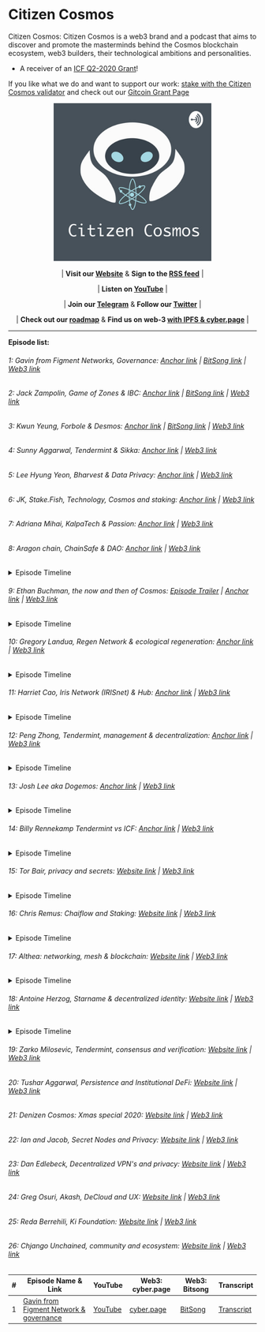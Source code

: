 # Citizen Cosmos

Citizen Cosmos: Citizen Cosmos is a web3 brand and a podcast that aims to discover and promote the masterminds behind the Cosmos blockchain ecosystem, web3 builders, their technological ambitions and personalities.

- A receiver of an [ICF Q2-2020 Grant](https://medium.com/@interchain_io/icf-q2-2020-funding-recipients-e5cbb326c23c)! 

If you like what we do and want to support our work: [stake with the Citizen Cosmos validator](https://www.citizencosmos.space/staking) and check out our [Gitcoin Grant Page](https://gitcoin.co/grants/1113/citizen-cosmos-podcast) 

<div align="center">
 <img src="project/branding/CitizenCosmosLogo.jpg" width="320" />
</div>

<div align="center">

| **Visit our [Website](https://www.citizencosmos.space/)** & **Sign to the [RSS feed](https://www.citizencosmos.space/rss)** |

| **Listen on [YouTube](https://www.youtube.com/channel/UCP0ZV8ducS3U2QEsIZQ1taQ)** |

| **Join our [Telegram](https://t.me/citizen_cosmos)** & **Follow our [Twitter](https://twitter.com/cosmos_voice)** | 

| **Check out our [roadmap](https://github.com/citizen-cosmos/Citizen-Cosmos/blob/master/roadmap/roadmap.md)** & **Find us on web-3 [with IPFS & cyber.page](https://cyber.page/search/citizen%20cosmos)** |

</div>

<hr>

__Episode list:__

###### 1: Gavin from Figment Networks, Governance: [Anchor link](https://anchor.fm/citizencosmos/episodes/Gavin-from-Figment-Networks--Governance-ed5jm8) | [BitSong link](https://demo.bitsong.io/track/158) | [Web3 link](https://ipfs.io/ipfs/QmaKBaBnfqUkK789dtk2UWZzfTdti7DRYuapQz8CRWJFZh)

###### 2: Jack Zampolin, Game of Zones & IBC: [Anchor link](https://anchor.fm/citizencosmos/episodes/Jack-Zampolin--Game-of-Zones--IBC-ed5jul) | [BitSong link](https://demo.bitsong.io/track/159) | [Web3 link](https://ipfs.io/ipfs/QmefwgCNkRJ7qNG2aNPYDhfiN3QSm3w7auUoEYqNK6qLrM)

###### 3: Kwun Yeung, Forbole & Desmos: [Anchor link](https://anchor.fm/citizencosmos/episodes/Kwun-Yeung--Forbole--Desmos-edesno) | [BitSong link](https://demo.bitsong.io/track/160) | [Web3 link](https://ipfs.io/ipfs/QmXsUHhLCDo9aXqVMbGpVicoYw7Z98DEaC4525Kp9bG96v)

###### 4: Sunny Aggarwal, Tendermint & Sikka: [Anchor link](https://anchor.fm/citizencosmos/episodes/Sunny-Aggarwal--Tendermint--Sikka-edpmcj) | [Web3 link](https://ipfs.io/ipfs/QmPpZNj7BnxZX9DKaaXrFv12FTEg4xcTARhjJNmapLQwuV)

###### 5: Lee Hyung Yeon, Bharvest & Data Privacy: [Anchor link](https://anchor.fm/citizencosmos/episodes/Lee-Hyung-Yeon--Bharvest--Data-Privacy-ee1vus) | [Web3 link](https://ipfs.io/ipfs/QmPcMxcewrEeRbYH2zEkuqvCZZLgZJ2XQ9sZuRkqTVsxn7)

###### 6: JK, Stake.Fish, Technology, Cosmos and staking: [Anchor link](https://anchor.fm/citizencosmos/episodes/JK--Stake-Fish--tech-adoption-eee4cj) | [Web3 link](https://ipfs.io/ipfs/QmUFWJVKY1KftPLEWUdcS6451kGQsGsCS3YPMRPAjbDjrn)

###### 7: Adriana Mihai, KalpaTech & Passion: [Anchor link](https://anchor.fm/citizencosmos/episodes/Adriana-Mihai--KalpaTech--Passion-eemjns) | [Web3 link](https://ipfs.io/ipfs/QmRW8AgnviASCm2tiJ95LRbBiTypwTLp1Z9iP2sxpKFMau)

###### 8: Aragon chain, ChainSafe & DAO: [Anchor link](https://anchor.fm/citizencosmos/episodes/Aragon-chain--ChainSafe--DAO-ef1ohv) | [Web3 link](https://ipfs.io/ipfs/QmR7QhMymqSiNUJwd5zQyEZxR8qaB37Y7ashMdQEuYJzcZ)

 <details>
  <summary>Episode Timeline</summary>

    1.10: Getting started with Cosmos

    2.43: Chainsafe introduction

    5.05: How did you choose Cosmos

    15.50: The technical aspects of how Aragon works with Cosmos and Ethereum

    19.36: Aragon Court

    29.36: Ethermint as the Cosmos module

    31.12: How to build two communities around the project

    34.10: Aragon on other networks

    37.54: PoS maturity

    39.40: Personal motivation

    43.30: Jorge’s history of becoming a co-founder of Aragon

    46.35: Problems which can be solved by a DAO

    51.10: Inspirational projects using Aragon DAOs

  </details>
    
###### 9: Ethan Buchman, the now and then of Cosmos: [Episode Trailer](https://anchor.fm/citizencosmos/episodes/Ethan-Buchman-trailer-efekii) | [Anchor link](https://anchor.fm/citizencosmos/episodes/Ethan-Buchman--the-now-and-then-of-Cosmos-eff5vm) | [Web3 link](https://ipfs.io/ipfs/QmS9LfoQLdR76WhheWzJ4ch7NXm4m75amUNj4FtBQDmye3)

<details>
<summary>Episode Timeline</summary>

    1.38: How did you come up with the name for your validator?

    3.44: The story behind Cosmos

    10.32: The challenges of being a co-founder

    15.56: The day before fundraising started

    17.44: The second donation round

    19.42: Foundation vs decentralization

    25.30: Using the community pool for investment

    28.14: Cosmos and a token for trading

    31.16: Differences between finance and money

    32.32: DeFi or DeFai =)

    34.32: Motivation during tough times

    37.39: Current personal concerns

    39.18: Favorite biological systems
    
    41.30: Algorithms and informal systems
    
    51.10: Founders influence on decentralized projects and its followers
    
    55.06: Visionary in a project
    
    1.03.52: Monetization or decentralized law, what should come first?

  </details>

###### 10: Gregory Landua, Regen Network & ecological regeneration: [Anchor link](https://anchor.fm/citizencosmos/episodes/Gregory-Landua--Regen-Network--ecological-regeneration-efv5cq) | [Web3 link](https://ipfs.io/ipfs/Qmc95KpVDtXeBJwkGZ8UbUCF1PzzyiCWjeqdq2iku3SVN8)

<details>
<summary>Episode Timeline</summary>

    1.03: What does regeneration mean?

    5.52: Regen network and it’s mission

    8.16: A go2market strategy

    9.10: Transform the game

    13.25: The value of resourses

    19.16: Probabilistic value and its calculation

    22.08: How many people do we need to change the consumption paradigm?

    26.08: How did you choose Cosmos? 

    33.20: Personal story and random ecology questions

    39.36: Growing Avocados

  </details>
  
###### 11: Harriet Cao, Iris Network (IRISnet) & Hub: [Anchor link](https://anchor.fm/citizencosmos/episodes/Harriet-Cao--IRIS-Network--Hub-egmcah) | [Web3 link](https://cyber.page/ipfs/QmPuNmR68Yxi84bpxp18MzRTtEJJQxi5gTdJJBxKhaeuPi)

<details>
<summary>Episode Timeline</summary>

    1.27: The history behind IRISnet

    4.16: Harriet's personal story 
    
    6.20: THe differences between corporate and decentralized working environments
    
    10.06: IRISnet as a non-profit organization 
    
    11.58: IRIShub
    
    15.50: Main differences between hubs
    
    19.06: AI
    
    22.26: IRIS Service Consortium Hub
    
    26.22: Use cases for IRIS-SDK
    
    29.58: The community pull of IRIShub
    
    32.26: Specifics of teh Pacific Asia region
    
    34.52: Government support of the blockchain industry
    
    36.51: A bit more of the personal story
    
    40.56: Inspiring blockchain projects

  </details>
  
###### 12: Peng Zhong, Tendermint, management & decentralization: [Anchor link](https://anchor.fm/citizencosmos/episodes/Peng-Zhong--Tendermint--management--decentralization-ehd4i0/a-a2qkqck) | [Web3 link](https://cyber.page/search/peng%20zhong)

<details>
<summary>Episode Timeline</summary>

    1.44: Becoming a CEO 
    
    3.50: Personal mission as a CEO 
    
    4.46: Photon
    
    7.20: A new secret tool
    
    8.40: Web developers and their role in web3 

    11.44: The most difficult part in a job of a CEO 

    15.34: Lifehacks 
    
    17.16: Personal story in the blockchain world 
    
    23.40: Decentralized twitter 
    
    26.56: UI and off-chain connections
    
    30.20: UI of the SDK 
    
    32.26: What will the future of development might look like 
    
    33.52: GPT-3
    
    35.48: Lunie 
    
    40.40: Interaction design 
    
    42.26: Hiring process and the perfect match
    
    44.24: Board of Directors
    
    46.24: Community of  a decentralized project
    
    50.10: Prism break 
    
    52.50: Exciting blockchain projects 

  </details>
  
###### 13: Josh Lee aka Dogemos: [Anchor link](https://anchor.fm/citizencosmos/episodes/Josh-Lee-aka-Dogemos-eicint) | [Web3 link](https://cyber.page/ipfs/QmNsPhc53DyviuQkYDca8tT9TANDUaXVG5fs9SGzedW4Xj)

<details>
<summary>Episode Timeline</summary>

    1.30: Role on the Tendermint team 
    
    3.02: Dogemos as a name  
    
    6.07: The story behind Tendermint
    
    9.02: The beauty of the technology behind Tendermint

    11.33: The best ways to start learning about Tendermint

    15.14: Work with the community 

    19.52: Tools to work with the community 

    26.56: Working with a technical team 

    29.04: Tricky Product Market Fit

    32.24: Keplr 

    37.10: Interoperability as a state of mind

    41.08: C-level specialists in decentralized projects and legal entities 

    42.26: Decentralization in a future World 

    44.44: Privacy in decentralized projects

    46.02: How to deal with a number of different opinions 

    49.48: Exciting projects in the blockchain space 

  </details>
  
###### 14: Billy Rennekamp Tendermint vs ICF: [Anchor link](https://anchor.fm/citizencosmos/episodes/Billy-Rennekamp-Tendermint-vs-ICF-ejbqcq) | [Web3 link](https://cyber.page/ipfs/QmRpzCBGwLNSRMonbBV1rHk9mjc4UEaHgEThzFMLcU2wYP)

<details>
<summary>Episode Timeline</summary>

    1.54: what is the ICF
    
    7.08: Publicity
    
    10.40: Communication within a project 
    
    13.32: Personal blockchain story 
    
    21.47: DeFi: the new economic reality or a new scam
    
    23.54: The beauty of blockchains and what attracts people 
    
    31.20: Cryptography 
    
    33.36: Centralized and decentralized decision making process in ICF 
    
    40.06: Fiat and Crypto currencies in ICF operations 
    
    41.34: Clovers network and integration with Cosmos 
    
    45.52: Exciting blockchain technologies 
    
    49.30: Cosmos Citizenship 
    
    53.52: Billy’s twitter account 
    
    56.11: Interesting blockchain projects

  </details>
  
###### 15: Tor Bair, privacy and secrets: [Website link](https://www.citizencosmos.space/secret-network) | [Web3 link](https://cyber.page/ipfs/QmRtzQ1z3rJwe37PxNiJg8PRM8YervsjQfqXamPrrWqsQR)

<details>
<summary>Episode Timeline</summary>

    1.20: The definition of privacy
    
    3.30: Incentives to protect privacy
    
    8.07: A personal rtake on privacy
    
    13.15: How to combine poker and privacy?
    
    14.10: Privacy projects and the foundations that back them
    
    18.50: Privacy gurus
    
    21.15: Privacy preserving smart contracts
    
    26.48: Intel SGX
    
    30.20: How Intel can affect privacy
    
    33.08: Secret Nodes
    
    35.30: Ways to talk to a community
    
    37.45: SCRT token
    
    40.28: Monetization behind a foundation
    
    42.10: Is MIT education helpful or not?
    
    44.44: The story of the Decentralize this podcast
    
    47.02: Secrets to share
    
    48.17: Exciting projects

  </details>

###### 16: Chris Remus: Chaiflow and Staking: [Website link](https://www.citizencosmos.space/staking-defense) | [Web3 link]()

<details>
<summary>Episode Timeline</summary>

     0.45: The Twitter connection  

     1.45: Chainflow's validator 

     5.35: Chainflow's focus  

     8.37: Why Cosmos 

     10.44: How to attract smaller, independent validators?

     15.03: Cosmos-Hub validators 

     18.19: Enforcing rules onto the blockchain 

     22.19: The monetary cost of freedom 

     25.49: The staking defence forum 

     28.49: Project and product management 

     32.56: The developer mindset for product management

     35.24: The product and its shape within the blockchain industry 

     38.29: Marketing and user traction issues  

     42.21: The Staking Defence Newsletter 

     44.49: Picking mushrooms 

     46.25: Exciting blockchain projects 

  </details>
  
###### 17: Althea: networking, mesh & blockchain: [Website link](https://www.citizencosmos.space/althea) | [Web3 link]()

<details>
<summary>Episode Timeline</summary>
 
    1.12: The birth of Althea
    
    4.30: A price-aware routing protocol
    
    5.28: Mesh networks
    
    7.42: The nowadays technological base for the internet
    
    11.38: Bandwidth in mesh networks
    
    13.50: Hardware and software for mesh networks
    
    15.30: Open source or third party solutions
    
    19.09: Scaling issues
    
    21.10: Background
    
    22.30: The role of a CEO and its challenges
    
    24.30: Product design
    
    26.18: An example of using a mesh network
    
    26.53: A typical user
    
    27.30: How users can get involved in Altea network
    
    30.15: The mesh network market
    
    32.02: Economical model behind Althea network
    
    34.58: Peggy bridge between Cosmos and Ethereum
    
    36.50: Differences between bridges
    
    37.28: Other side of the project: xDai
    
    39.19: Grant from Interchain foundation
    
    39.42: Economical goal
    
    40.42: Prehistory
    
    42.22: Internet connection dashboard
    
    43.26: Privacy in bandwidth sharing
    
    43.52: ISP monetization of data
    
    45.05: Chaos Communication Congress
    
    46.30: Exciting blockchain projects

</details>

###### 18: Antoine Herzog, Starname & decentralized identity: [Website link](https://www.citizencosmos.space/starname) | [Web3 link]()


<details>
<summary>Episode Timeline</summary>
 
    0.37: Community of podcast hosts 
    
    1.20: Startname or IOV
    
    1.48: Migrating to Cosmos 
    
    02.38: What is Starname 
    
    04.30: DeFi projects in France 
    
    05.43: Personality and name in the crypto space 
    
    07.10: AML and privacy 
    
    9.50: DeFi and NFT tokens
    
    10.50: Migrating to the Cosmos ecosystem 
    
    14.10: Validators experience 
    
    16.49: Coingecko
    
    20.38: The French blockchain ecosystem 
    
    22.28: Similarities with Urbit 
    
    23.01: Company management 
    
    24.45: Finding the right balance
    
    26.01: The Circle project
    
    26.46: How to make peace with your inner voice
    
    28.40: Mentorship and how it can help 
    
    31.20: Exciting blockchain projects 

</details>

###### 19: Zarko Milosevic, Tendermint, consensus and verification: [Website link](https://www.citizencosmos.space/zarko) | [Web3 link]()

###### 20: Tushar Aggarwal, Persistence and Institutional DeFi: [Website link](https://www.citizencosmos.space/persistence) | [Web3 link]()

###### 21: Denizen Cosmos: Xmas special 2020: [Website link](https://www.citizencosmos.space/dinezen-xmas) | [Web3 link]()

###### 22: Ian and Jacob, Secret Nodes and Privacy: [Website link](https://www.citizencosmos.space/secret-nodes) | [Web3 link]()

###### 23: Dan Edlebeck, Decentralized VPN's and privacy: [Website link](https://www.citizencosmos.space/exidio) | [Web3 link]()

###### 24: Greg Osuri, Akash, DeCloud and UX: [Website link](https://www.citizencosmos.space/akash) | [Web3 link]()

###### 25: Reda Berrehili, Ki Foundation: [Website link](https://www.citizencosmos.space/ki) | [Web3 link]()

###### 26: Chjango Unchained, community and ecosystem: [Website link](https://www.citizencosmos.space/chjango) | [Web3 link]()


| # | Episode Name & Link | YouTube | Web3: cyber.page | Web3: Bitsong | Transcript |
|---|---------|---------|------------|---------|----------|
| 1 | [Gavin from Figment Network & governance](https://www.citizencosmos.space/figment-network-governance) | [YouTube](https://www.youtube.com/watch?v=30DCKBWhUCI) | [cyber.page]() | [BitSong](https://demo.bitsong.io/track/158) | [Transcript]() |
